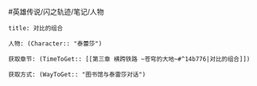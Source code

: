 #英雄传说/闪之轨迹/笔记/人物
```ad-note
title: 对比的组合

人物: (Character:: "泰蕾莎")

获取章节: (TimeToGet:: [[第三章 横跨铁路 ~苍穹的大地~#^14b776|对比的组合]])

获取方式: (WayToGet:: "图书馆与泰雷莎对话")

```

